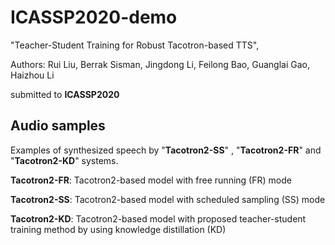 # ICASSP2020-demo

"Teacher-Student Training for Robust Tacotron-based TTS",


Authors: Rui Liu, Berrak Sisman, Jingdong Li, Feilong Bao, Guanglai Gao, Haizhou Li

submitted to __ICASSP2020__


## Audio samples

Examples of synthesized speech by "__Tacotron2-SS__" , "__Tacotron2-FR__" and "__Tacotron2-KD__" systems.


__Tacotron2-FR__: Tacotron2-based model with free running (FR) mode


__Tacotron2-SS__: Tacotron2-based model with scheduled sampling (SS) mode


__Tacotron2-KD__: Tacotron2-based model with proposed teacher-student training method by using knowledge distillation (KD)






